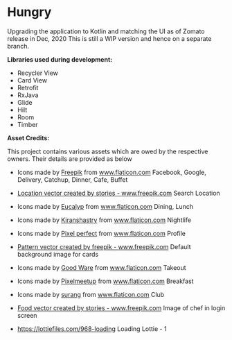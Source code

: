 # Hungry

Upgrading the application to Kotlin and matching the UI as of Zomato release in Dec, 2020
This is still a WIP version and hence on a separate branch.

**__Libraries used during development:__**  

* Recycler View  
* Card View
* Retrofit  
* RxJava
* Glide
* Hilt
* Room
* Timber

**__Asset Credits:__**

This project contains various assets which are owed by the respective owners.
Their details are provided as below

* Icons made by <a href="https://www.flaticon.com/authors/freepik" title="Freepik">Freepik</a> from <a href="https://www.flaticon.com/" title="Flaticon"> www.flaticon.com</a>
Facebook, Google, Delivery, Catchup, Dinner, Cafe, Buffet

* <a href="https://www.freepik.com/vectors/location">Location vector created by stories - www.freepik.com</a>
Search Location

* Icons made by <a href="https://www.flaticon.com/authors/eucalyp" title="Eucalyp">Eucalyp</a> from <a href="https://www.flaticon.com/" title="Flaticon"> www.flaticon.com</a>
Dining, Lunch

* Icons made by <a href="https://www.flaticon.com/authors/kiranshastry" title="Kiranshastry">Kiranshastry</a> from <a href="https://www.flaticon.com/" title="Flaticon"> www.flaticon.com</a>
Nightlife

* Icons made by <a href="https://www.flaticon.com/authors/pixel-perfect" title="Pixel perfect">Pixel perfect</a> from <a href="https://www.flaticon.com/" title="Flaticon"> www.flaticon.com</a>
Profile

* <a href='https://www.freepik.com/vectors/pattern'>Pattern vector created by freepik - www.freepik.com</a>
Default background image for cards

* Icons made by <a href="https://www.flaticon.com/authors/good-ware" title="Good Ware">Good Ware</a> from <a href="https://www.flaticon.com/" title="Flaticon"> www.flaticon.com</a>
Takeout

* Icons made by <a href="https://www.flaticon.com/authors/pixelmeetup" title="Pixelmeetup">Pixelmeetup</a> from <a href="https://www.flaticon.com/" title="Flaticon"> www.flaticon.com</a>
Breakfast

* Icons made by <a href="https://www.flaticon.com/authors/surang" title="surang">surang</a> from <a href="https://www.flaticon.com/" title="Flaticon"> www.flaticon.com</a>
Club

* <a href='https://www.freepik.com/vectors/food'>Food vector created by stories - www.freepik.com</a>
Image of chef in login screen

* https://lottiefiles.com/968-loading
Loading Lottie - 1

